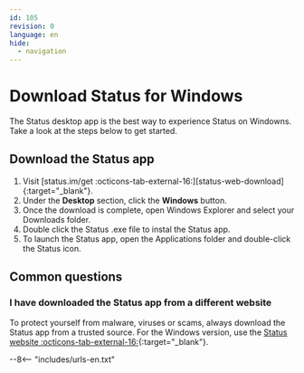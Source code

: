 ```yaml
---
id: 105
revision: 0
language: en
hide:
  - navigation
---
```


# Download Status for Windows

The Status desktop app is the best way to experience Status on Windowns. Take a look at the steps below to get started.

## Download the Status app

1. Visit [status.im/get :octicons-tab-external-16:][status-web-download]{:target="_blank"}.
1. Under the **Desktop** section, click the **Windows** button.
1. Once the download is complete, open Windows Explorer and select your Downloads folder.
1. Double click the Status .exe file to instal the Status app.
1. To launch the Status app, open the Applications folder and double-click the Status icon.

## Common questions

### I have downloaded the Status app from a different website

To protect yourself from malware, viruses or scams, always download the Status app from a trusted source. For the Windows version, use the [Status website :octicons-tab-external-16:](https://status.im/get){:target="_blank"}.

--8<-- "includes/urls-en.txt"
